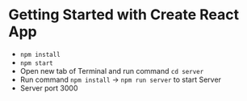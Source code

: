 # Getting Started with Create React App

- `npm install`
- `npm start`
- Open new tab of Terminal and run command `cd server`
- Run command `npm install` -> `npm run server` to start Server
- Server port 3000
<!-- - Fake server -->
